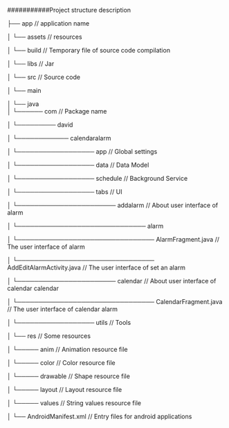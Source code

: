 ###########Project structure description


├── app                       		          								// application name


│   └── assets                    		      								// resources


│   └── build                    		      								// Temporary file of source code compilation

│   └── libs                    		      								// Jar

│	└── src                     		      								// Source code

│		└── main       

│			└── java            		
│			└────── com                       								// Package name

│			└───────── david

│			└──────────── calendaralarm

│			└────────────────── app           								// Global settings 

│			└────────────────── data          								// Data Model

│			└────────────────── schedule      								// Background Service

│			└────────────────── tabs          								// UI

│			└─────────────────────── addalarm 								// About user interface of alarm

│			└────────────────────────────── alarm

│			└──────────────────────────────── AlarmFragment.java            // The user interface of alarm

│			└──────────────────────────────── AddEditAlarmActivity.java     // The user interface of set an alarm

│			└─────────────────────── calendar                               // About user interface of calendar calendar

│			└──────────────────────────────── CalendarFragment.java         // The user interface of calendar alarm

│			└────────────────── utils	      								// Tools

│			└── res            		          								// Some resources

│			└───── anim            		          						    // Animation resource file

│			└───── color            		          						// Color resource file

│			└───── drawable            		          						// Shape resource file

│			└───── layout            		          						// Layout resource file

│			└───── values            		          						// String values resource file

│			└── AndroidManifest.xml           								// Entry files for android applications
